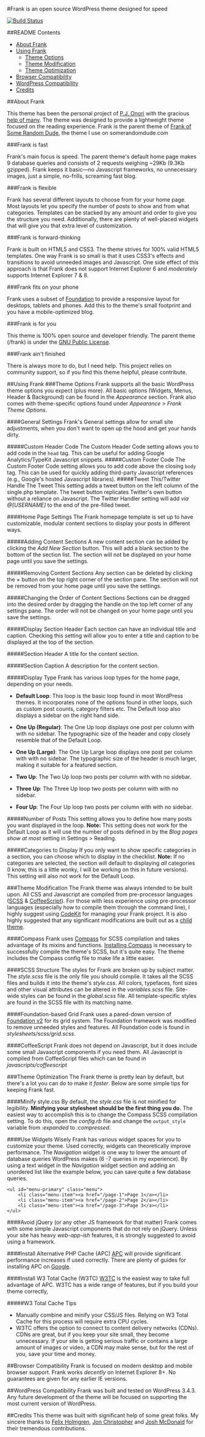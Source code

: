 #Frank is an open source WordPress theme designed for speed

[![Build Status](https://travis-ci.org/somerandomdude/Frank.png)](https://travis-ci.org/somerandomdude/Frank)

##README Contents
* [About Frank](#about-frank)
* [Using Frank](#using-frank)
	* [Theme Options](#using-frank-theme-options)
	* [Theme Modification](#using-frank-theme-modification)
	* [Theme Optimization](#using-frank-theme-optimization)
* [Browser Compatibility](#browser-compatibility)
* [WordPress Compatibility](#wordpress-compatibility)
* [Credits](#credits)

<a name="about-frank"></a>
##About Frank

This theme has been the personal project of [P.J. Onori](http://somerandomdude.com) with the gracious [help of many](#credits). The theme was designed to provide a lightweight theme focused on the reading experience. Frank is the parent theme of [Frank of Some Random Dude](https://github.com/somerandomdude/Frank-somerandomdude), the theme I use on somerandomdude.com

###Frank is fast

Frank's main focus is speed. The parent theme's default home page makes 9 database queries and consists of 2 requests weighing ~29Kb (9.3Kb gzipped). Frank keeps it basic—no Javascript frameworks, no unnecessary images, just a simple, no-frills, screaming fast blog.

###Frank is flexible

Frank has several different layouts to choose from for your home page. Most layouts let you specify the number of posts to show and from what categories. Templates can be stacked by any amount and order to give you the structure you need. Additionally, there are plenty of well-placed widgets that will give you that extra level of customization.

###Frank is forward-thinking

Frank is built on HTML5 and CSS3. The theme strives for 100% valid HTML5 templates. One way Frank is so small is that it uses CSS3's effects and transitions to avoid unneeded images and Javascript. One side effect of this approach is that Frank does not support Internet Explorer 6 and *moderately* supports Internet Explorer 7 & 8. 

###Frank fits on your phone

Frank uses a subset of [Foundation](http://foundation.zurb.com/) to provide a responsive layout for desktops, tablets and phones. Add this to the theme's small footprint and you have a mobile-optimized blog. 

###Frank is for you

This theme is 100% open source and developer friendly. The parent theme (/frank) is under the [GNU Public License](http://www.gnu.org/copyleft/gpl.html). 

###Frank ain't finished

There is always more to do, but I need help. This project relies on community support, so if you find this theme helpful, please contribute.

<a name="using-frank"></a>
##Using Frank
<a name="using-frank-theme-options"></a>
###Theme Options
Frank supports all the basic WordPress theme options you expect (plus more). All basic options (Widgets, Menus, Header & Background) can be found in the *Appearance* section. Frank also comes with theme-specific options found under *Appearance > Frank Theme Options*.

####General Settings
Frank's General settings allow for small site adjustments, when you don't want to open up the hood and get your hands dirty.

#####Custom Header Code
The Custom Header Code setting allows you to add code in the `head` tag. This can be useful for adding Google Analytics/TypeKit Javascript snippets.
#####Custom Footer Code
The Custom Footer Code setting allows you to add code above the closing `body` tag. This can be used for quickly adding third-party Javascript references (e.g., Google's hosted Javascript libraries).
#####Tweet This/Twitter Handle
The Tweet This setting adds a tweet button on the left column of the single.php template. The tweet button replicates Twitter's own button without a reliance on Javascript. The Twitter Handler setting will add <em>via @[USERNAME]</em> to the end of the pre-filled tweet. 

####Home Page Settings
The Frank homepage template is set up to have customizable, modular content sections to display your posts in different ways.

#####Adding Content Sections
A new content section can be added by clicking the *Add New Section* button. This will add a blank section to the bottom of the section list. The section will not be displayed on your home page until you save the settings.

#####Removing Content Sections
Any section can be deleted by clicking the × button on the top right corner of the section pane. The section will not be removed from your home page until you save the settings.

#####Changing the Order of Content Sections
Sections can be dragged into the desired order by dragging the handle on the top left corner of any settings pane. The order will not be changed on your home page until you save the settings.

#####Display Section Header
Each section can have an individual title and caption. Checking this setting will allow you to enter a title and caption to be displayed at the top of the section.

#####Section Header
A title for the content section.

#####Section Caption
A description for the content section.

#####Display Type
Frank has various loop types for the home page, depending on your needs. 

* **Default Loop**: This loop is the basic loop found in most WordPress themes. It incorporates none of the options found in other loops, such as custom post counts, category filters etc. The Default loop also displays a sidebar on the right hand side.

* **One Up (Regular)**: The One Up loop displays one post per column with with no sidebar. The typographic size of the header and copy closely resemble that of the Default Loop.

* **One Up (Large)**: The One Up Large loop displays one post per column with with no sidebar. The typographic size of the header is much larger, making it suitable for a featured section.

* **Two Up**: The Two Up loop two posts per column with with no sidebar.

* **Three Up**: The Three Up loop two posts per column with with no sidebar.

* **Four Up**: The Four Up loop two posts per column with with no sidebar.

#####Number of Posts
This setting allows you to define how many posts you want displayed in the loop. **Note:** This setting does not work for the Default Loop as it will use the number of posts defined in by the *Blog pages show at most* setting in Settings > Reading.


#####Categories to Display
If you only want to show specific categories in a section, you can choose which to display in the checklist. **Note:** If no categories are selected, the section will default to displaying *all* categories (I know, this is a little wonky, I will be working on this in future versions). This setting will also not work for the Default Loop.

<a name="using-frank-theme-modification"></a>
###Theme Modification
The Frank theme was always intended to be built upon. All CSS and Javascript are compiled from pre-processor languages ([SCSS](http://sass-lang.com/) &amp; [CoffeeScript](http://coffeescript.org/)). For those with less experience using pre-processor languages (especially how to compile them through the command line), I highly suggest using [CodeKit](http://incident57.com/codekit/) for managing your Frank project. It is also highly suggested that any significant modifications are built out as a [child theme](http://codex.wordpress.org/Child_Themes).

####Compass
Frank uses [Compass](http://compass-style.org/) for SCSS compilation and takes advantage of its mixins and functions. [Installing Compass](http://compass-style.org/install/) is necessary to successfully compile the theme's SCSS, but it's quite easy. The theme includes the Compass config file to make life a little easier. 
 
####SCSS Structure
The styles for Frank are broken up by subject matter. The *style.scss* file is the only file you should compile. It takes all the SCSS files and builds it into the theme's *style.css*. All colors, typefaces, font sizes and other visual attributes can be altered in the *variables.scss* file. Site-wide styles can be found in the *global.scss* file. All template-specific styles are found in the SCSS file with its matching name. 

####Foundation-based Grid
Frank uses a pared-down version of [Foundation v2](foundation.zurb.com) for its grid system. The Foundation framework was modified to remove unneeded styles and features. All Foundation code is found in *stylesheets/scss/grid.scss*.

####CoffeeScript
Frank does not depend on Javascript, but it does include some small Javascript components if you need them. All Javascript is compiled from CoffeeScript files which can be found in *javascripts/coffeescript*

<a name="using-frank-theme-optimization"></a>
###Theme Optimization
The Frank theme is pretty lean by default, but there's a lot you can do to make it *faster*. Below are some simple tips for keeping Frank fast.

####Minify style.css
By default, the *style.css* file is not minified for legibility. **Minifying your stylesheet should be the first thing you do.** The easiest way to accomplish this is to change the Compass SCSS compilation setting. To do this, open the *config.rb* file and change the `output_style` variable from *:expanded* to *:compressed*.

####Use Widgets Wisely
Frank has various widget spaces for you to customize your theme. Used correctly, widgets can theoretically improve performance. The *Navigation* widget is one way to lower the amount of database queries WordPress makes (6 -7 queries in my experience). By using a text widget in the *Navigation* widget section and adding an unordered list like the example below, you can save quite a few database queries. 

	<ul id="menu-primary" class="menu">
		<li class="menu-item"><a href="/page-1">Page 1</a></li>
		<li class="menu-item"><a href="/page-2">Page 2</a></li>
		<li class="menu-item"><a href="/page-3">Page 3</a></li>
	</ul> 
	
####Avoid jQuery (or any other JS framework for that matter)
Frank comes with some simple Javascript components that do not rely on jQuery. Unless your site has heavy *web-app-ish* features, it is strongly suggested to avoid using a framework.

####Install Alternative PHP Cache (APC)
[APC](http://php.net/manual/en/book.apc.php) will provide significant performance increases if used correctly. There are plenty of guides for installing APC on [Google](https://www.google.com/search?q=Install+Alternative+PHP+Cache&aq=f&oq=Install+Alternative+PHP+Cache&aqs=chrome.0.57j0l3j62l2.1033&sugexp=chrome,mod=6&sourceid=chrome&ie=UTF-8#hl=en&tbo=d&sclient=psy-ab&q=Install+APC+for+PHP&oq=Install+APC+for+PHP&gs_l=serp.3..0l3j0i30.11068.14252.0.14581.16.11.5.0.0.0.200.1813.0j10j1.11.0.les%3Bepsugrpq1high.1.0.0...1.1.cOdurfjGwd0&pbx=1&bav=on.2,or.r_gc.r_pw.r_cp.r_qf.&fp=1ad8c242e1bf948a&bpcl=39967673&biw=1436&bih=783).

####Install W3 Total Cache (W3TC)
[W3TC](http://wordpress.org/extend/plugins/w3-total-cache/) is the easiest way to take full advantage of APC. W3TC has a wide range of features, but if you build your theme correctly, 

#####W3 Total Cache Tips
* Manually combine and minify your CSS/JS files. Relying on W3 Total Cache for this process will require extra CPU cycles.
* W3TC offers the option to connect to content delivery networks (CDNs). CDNs are great, but if you keep your site small, they become unnecessary. If your site is getting serious traffic or contains a large amount of images or video, a CDN may make sense, but for the rest of you, save your time and money.

<a name="browser-compatibility"></a>
##Browser Compatibility
Frank is focused on modern desktop and mobile browser support. Frank works *decently* on Internet Explorer 8+. No guarantees are given for any earlier IE versions.

<a name="wordpress-compatibility"></a>
##WordPress Compatibility
Frank was built and tested on WordPress 3.4.3. Any future development of the theme will be focused on supporting the most current version of WordPress.

<a name="credits"></a>
##Credits
This theme was built with significant help of some great folks. My sincere thanks to [Felix Holmgren](http://twitter.com/felixhgren), [Jon Christopher](http://twitter.com/jchristopher) and [Josh McDonald](https://twitter.com/onestepcreative) for their tremendous contributions.

